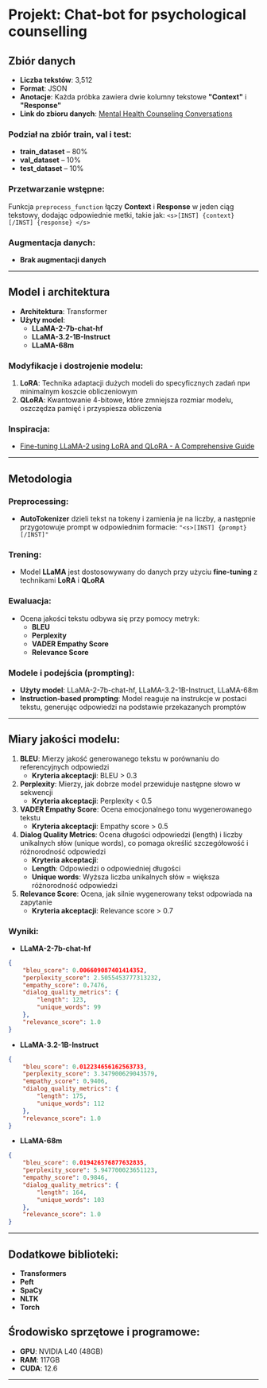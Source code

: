 # Projekt: Chat-bot for psychological counselling

## Zbiór danych
- **Liczba tekstów**: 3,512
- **Format**: JSON
- **Anotacje**: Każda próbka zawiera dwie kolumny tekstowe **"Context"** i **"Response"**
- **Link do zbioru danych**: [Mental Health Counseling Conversations](https://huggingface.co/datasets/Amod/mental_health_counseling_conversations)

### Podział na zbiór train, val i test:
- **train_dataset** – 80%
- **val_dataset** – 10%
- **test_dataset** – 10%

### Przetwarzanie wstępne:
Funkcja `preprocess_function` łączy  **Context** i **Response** w jeden ciąg tekstowy, dodając odpowiednie metki, takie jak: `<s>[INST] {context} [/INST] {response} </s>`

### Augmentacja danych:
- **Brak augmentacji danych**
---
## Model i architektura
- **Architektura**: Transformer
- **Użyty model**: 
  - **LLaMA-2-7b-chat-hf**
  - **LLaMA-3.2-1B-Instruct**
  - **LLaMA-68m**

### Modyfikacje i dostrojenie modelu:
1. **LoRA**: Technika adaptacji dużych modeli do specyficznych zadań при minimalnym koszcie obliczeniowym
2. **QLoRA**: Kwantowanie 4-bitowe, które zmniejsza rozmiar modelu, oszczędza pamięć i przyspiesza obliczenia

### Inspiracja:
- [Fine-tuning LLaMA-2 using LoRA and QLoRA - A Comprehensive Guide](https://medium.com/@harsh.vardhan7695/fine-tuning-llama-2-using-lora-and-qlora-a-comprehensive-guide-fd2260f0aa5f)
---
## Metodologia

### Preprocessing:
- **AutoTokenizer** dzieli tekst na tokeny i zamienia je na liczby, a następnie przygotowuje prompt w odpowiednim formacie:
  `"<s>[INST] {prompt} [/INST]"`

### Trening:
- Model **LLaMA** jest dostosowywany do danych przy użyciu **fine-tuning** z technikami **LoRA** i **QLoRA**

### Ewaluacja:
- Ocena jakości tekstu odbywa się przy pomocy metryk:
  - **BLEU**
  - **Perplexity**
  - **VADER Empathy Score**
  - **Relevance Score**

### Modele i podejścia (prompting):
- **Użyty model**: LLaMA-2-7b-chat-hf, LLaMA-3.2-1B-Instruct, LLaMA-68m
- **Instruction-based prompting**: Model reaguje na instrukcje w postaci tekstu, generując odpowiedzi na podstawie przekazanych promptów
---
## Miary jakości modelu:
1. **BLEU**: Mierzy jakość generowanego tekstu w porównaniu do referencyjnych odpowiedzi
   - **Kryteria akceptacji**: BLEU > 0.3
2. **Perplexity**: Mierzy, jak dobrze model przewiduje następne słowo w sekwencji
   - **Kryteria akceptacji**: Perplexity < 0.5
3. **VADER Empathy Score**: Ocena emocjonalnego tonu wygenerowanego tekstu
   - **Kryteria akceptacji**: Empathy score > 0.5
4. **Dialog Quality Metrics**: Ocena długości odpowiedzi (length) i liczby unikalnych słów (unique words), 
co pomaga określić szczegółowość i różnorodność odpowiedzi
   - **Kryteria akceptacji**: 
   - **Length**: Odpowiedzi o odpowiedniej długości
   - **Unique words**: Wyższa liczba unikalnych słów = większa różnorodność odpowiedzi
5. **Relevance Score**: Ocena, jak silnie wygenerowany tekst odpowiada na zapytanie
   - **Kryteria akceptacji**: Relevance score > 0.7

### Wyniki:
- **LLaMA-2-7b-chat-hf**
```json
{
    "bleu_score": 0.006609087401414352,
    "perplexity_score": 2.5055453777313232,
    "empathy_score": 0.7476,
    "dialog_quality_metrics": {
        "length": 123,
        "unique_words": 99
    },
    "relevance_score": 1.0
}
```
- **LLaMA-3.2-1B-Instruct**
```json
{
    "bleu_score": 0.012234656162563733,
    "perplexity_score": 3.347900629043579,
    "empathy_score": 0.9406,
    "dialog_quality_metrics": {
        "length": 175,
        "unique_words": 112
    },
    "relevance_score": 1.0
}
```
- **LLaMA-68m**
```json
{
    "bleu_score": 0.019426576877632835,
    "perplexity_score": 5.947700023651123,
    "empathy_score": 0.9846,
    "dialog_quality_metrics": {
        "length": 164,
        "unique_words": 103
    },
    "relevance_score": 1.0
}
```
---
## Dodatkowe biblioteki:
- **Transformers**
- **Peft**
- **SpaCy**
- **NLTK**
- **Torch**

## Środowisko sprzętowe i programowe:
- **GPU**: NVIDIA L40 (48GB)
- **RAM**: 117GB
- **CUDA**: 12.6
---
